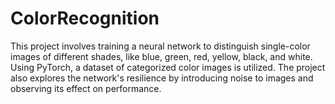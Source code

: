 # ColorRecognition
This project involves training a neural network to distinguish single-color images of different shades, like blue, green, red, yellow, black, and white. Using PyTorch, a dataset of categorized color images is utilized. The project also explores the network's resilience by introducing noise to images and observing its effect on performance.
